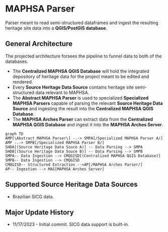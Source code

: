 # MAPHSA Parser

Parser meant to read semi-structured dataframes and ingest the resulting heritage site data into a **QGIS/PostGIS database**. 

## General Architecture
The projected architecture forsees the pipeline to funnel data to both of the databases.
* The **Centralized MAPHSA QGIS Database** will hold the integrated depository of heritage data for the project meant to be edited and rendered.
* Every **Source Heritage Data Source** contains heritage site semi-structured data relevant to MAPHSA.
* The **Abstract MAPHSA Parser** is used to specialized **Specialized MAPHSA Parsers** capable of parsing the relevant **Source Heritage Data Source** and ingesting the result into the **Centralized MAPHSA QGIS Database**.
* The **MAPHSA Arches Parser** can extract data from the **Centralized MAPHSA QGIS Database** and ingest it into the **MAPHSA Arches Server**.
```mermaid
graph TD
AMP[\Abstract MAPHSA Parser\] -.-> SMPA[/Specialized MAPHSA Parser A/]
AMP -.-> SMPB[/Specialized MAPHSA Parser B/]
SHDA[(Source Heritage Data Souce A)] -- Data Parsing --> SMPA
SHDB[(Source Heritage Data Souce B)] -- Data Parsing --> SMPB
SMPA-- Data Ingestion --> CMQGISD[(Centralized MAPHSA QGIS Database)]
SMPB-- Data Ingestion --> CMQGISD
CMQGISD-- Structured Extraction -->AP[/MAPHSA Arches Parser/]
AP-- Ingestion --> MAS[MAPHSA Arches Server]

```

## Supported Source Heritage Data Sources
* Brazilian SICG data.

## Major Update History
* 11/17/2023 - Initial commit. SICG data support is built-in.
